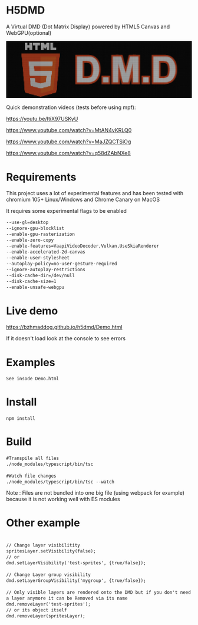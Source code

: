 # H5DMD
A Virtual DMD (Dot Matrix Display) powered by HTML5 Canvas and WebGPU(optional)

![256x78 DMD on a 1280x390 display](/logo.png?raw=true "1 dot = 4x4 pixels")

Quick demonstration videos (tests before using mpf):

https://youtu.be/ItiX97USKyU

https://www.youtube.com/watch?v=MtAN4vKRLQ0

https://www.youtube.com/watch?v=MaJZQCTSiOg

https://www.youtube.com/watch?v=q58dZAbNXe8


# Requirements
This project uses a lot of experimental features and has been tested with chromium 105+ Linux/Windows and Chrome Canary on MacOS

It requires some experimental flags to be enabled
```
--use-gl=desktop
--ignore-gpu-blocklist
--enable-gpu-rasterization
--enable-zero-copy
--enable-features=VaapiVideoDecoder,Vulkan,UseSkiaRenderer
--enable-accelerated-2d-canvas
--enable-user-stylesheet
--autoplay-policy=no-user-gesture-required
--ignore-autoplay-restrictions
--disk-cache-dir=/dev/null
--disk-cache-size=1
--enable-unsafe-webgpu
```

# Live demo
https://bzhmaddog.github.io/h5dmd/Demo.html

If it doesn't load look at the console to see errors

# Examples

```
See insode Demo.html
```

# Install
```
npm install
```

# Build
```
#Transpile all files
./node_modules/typescript/bin/tsc

#Watch file changes
./node_modules/typescript/bin/tsc --watch
```
Note : Files are not bundled into one big file (using webpack for example) because it is not working well with ES modules


# Other example

```

// Change layer visibilitity
spritesLayer.setVisibility(false);
// or
dmd.setLayerVisibility('test-sprites', {true/false});

// Change Layer group visibility
dmd.setLayerGroupVisibility('mygroup', {true/false});

// Only visible layers are rendered onto the DMD but if you don't need a layer anymore it can be Removed via its name
dmd.removeLayer('test-sprites');
// or its object itself
dmd.removeLayer(spritesLayer);

```

